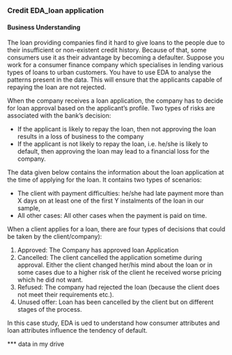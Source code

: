 ### Credit EDA_loan application

#### Business Understanding
The loan providing companies find it hard to give loans to the people due to their insufficient or non-existent credit history. Because of that, some consumers use it as their advantage by becoming a defaulter. Suppose you work for a consumer finance company which specialises in lending various types of loans to urban customers. You have to use EDA to analyse the patterns present in the data. This will ensure that the applicants capable of repaying the loan are not rejected.

 When the company receives a loan application, the company has to decide for loan approval based on the applicant’s profile. Two types of risks are associated with the bank’s decision:
 - If the applicant is likely to repay the loan, then not approving the loan results in a loss of business to the company
 - If the applicant is not likely to repay the loan, i.e. he/she is likely to default, then approving the loan may lead to a financial loss for the company.

 The data given below contains the information about the loan application at the time of applying for the loan. It contains two types of scenarios:
 - The client with payment difficulties: he/she had late payment more than X days on at least one of the first Y instalments of the loan in our sample,
 - All other cases: All other cases when the payment is paid on time.

 When a client applies for a loan, there are four types of decisions that could be taken by the client/company):
 1. Approved: The Company has approved loan Application
 2. Cancelled: The client cancelled the application sometime during approval. Either the client changed her/his mind about the loan or in some cases due to a higher risk of the client he received worse pricing which he did not want.
 3. Refused: The company had rejected the loan (because the client does not meet their requirements etc.).
 4. Unused offer:  Loan has been cancelled by the client but on different stages of the process.

In this case study, EDA is ued to understand how consumer attributes and loan attributes influence the tendency of default.


*** data in my drive
